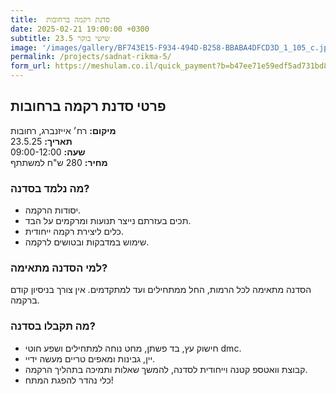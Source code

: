 ```yaml
---
title:  סדנת רקמה ברחובות
date: 2025-02-21 19:00:00 +0300
subtitle: 23.5 שישי בוקר
image: '/images/gallery/BF743E15-F934-494D-B258-BBABA4DFCD3D_1_105_c.jpeg'
permalink: /projects/sadnat-rikma-5/
form_url: https://meshulam.co.il/quick_payment?b=b47ee71e59edf5ad731bd8a16458421f
---
```


## פרטי סדנת רקמה ברחובות

**מיקום:** רח׳ אייזנברג, רחובות  
**תאריך:** 23.5.25  
**שעה:** 09:00-12:00  
**מחיר:** 280 ש"ח למשתתף   

### מה נלמד בסדנה?

- יסודות הרקמה.
- תכים בעזרתם נייצר תנועות ומרקמים על הבד.
- כלים ליצירת רקמה ייחודית.
- שימוש במדבקות ובטושים לרקמה.

### למי הסדנה מתאימה?

הסדנה מתאימה לכל הרמות, החל ממתחילים ועד למתקדמים. אין צורך בניסיון קודם ברקמה.

### מה תקבלו בסדנה?

- חישוק עץ, בד פשתן, מחט נוחה למתחילים ושפע חוטי dmc.
- יין, גבינות ומאפים טריים מעשה ידיי.
- קבוצת וואטספ קטנה וייחודית לסדנה, להמשך שאלות ותמיכה בתהליך הרקמה.
- כלי נהדר להפגת המתח!
